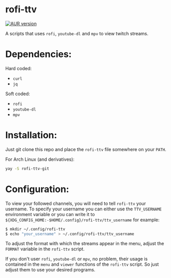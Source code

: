 # rofi-ttv
[![AUR version](https://img.shields.io/aur/version/rofi-ttv-git)](https://aur.archlinux.org/packages/rofi-ttv-git/)

A scripts that uses `rofi`, `youtube-dl` and `mpv` to view twitch streams.

# Dependencies:

Hard coded:
 * `curl`
 * `jq`

Soft coded:
 * `rofi`
 * `youtube-dl`
 * `mpv`

# Installation:

Just git clone this repo and place the `rofi-ttv` file somewhere on your `PATH`.

For Arch Linux (and derivatives):
```sh
yay -S rofi-ttv-git
```

# Configuration:

To view your followed channels, you will need to tell `rofi-ttv` your username. To specify your username you can either use the `TTV_USERNAME` environment variable or you can write it to `${XDG_CONFIG_HOME:-$HOME/.config}/rofi-ttv/ttv_username` for example:

```sh
$ mkdir ~/.config/rofi-ttv
$ echo "your_username" > ~/.config/rofi-ttv/ttv_username
```

To adjust the format with which the streams appear in the menu, adjust the `FORMAT` variable in the `rofi-ttv` script.

If you don't user `rofi`, `youtube-dl` or `mpv`, no problem, their usage is contained in the `menu` and `viewer` functions of the `rofi-ttv` script. So just adjust them to use your desired programs.
